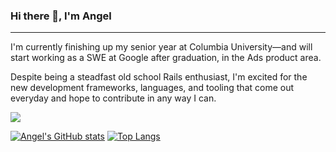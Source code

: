 ### Hi there 👋, I'm Angel

---

I'm currently finishing up my senior year at Columbia University—and will start working as a SWE at Google after graduation, in the Ads product area.

Despite being a steadfast old school Rails enthusiast, I'm excited for the new development frameworks, languages, and tooling that come out everyday and hope to contribute in any way I can.

<a href="https://www.linkedin.com/in/angelgarcia0/"><img src="https://img.shields.io/badge/LinkedIn-0077B5?style=for-the-badge&logo=linkedin&logoColor=white"></a>

[![Angel's GitHub stats](https://github-readme-stats.vercel.app/api?username=angarc)](https://github.com/anuraghazra/github-readme-stats)
[![Top Langs](https://github-readme-stats.vercel.app/api/top-langs/?username=angarc)](https://github.com/anuraghazra/github-readme-stats)
  

